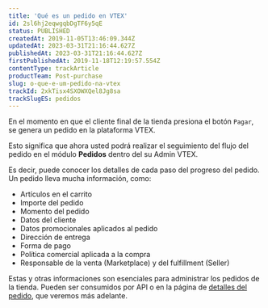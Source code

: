 ```yaml
---
title: 'Qué es un pedido en VTEX'
id: 2sl6hj2eqwgqbDgTF6y5qE
status: PUBLISHED
createdAt: 2019-11-05T13:46:09.344Z
updatedAt: 2023-03-31T21:16:44.627Z
publishedAt: 2023-03-31T21:16:44.627Z
firstPublishedAt: 2019-11-18T12:19:57.554Z
contentType: trackArticle
productTeam: Post-purchase
slug: o-que-e-um-pedido-na-vtex
trackId: 2xkTisx4SXOWXQel8Jg8sa
trackSlugES: pedidos
---
```


En el momento en que el cliente final de la tienda presiona el botón `Pagar`, se genera un pedido en la plataforma VTEX.

Esto significa que ahora usted podrá realizar el seguimiento del flujo del pedido en el módulo **Pedidos** dentro del su Admin VTEX.

Es decir, puede conocer los detalles de cada paso del progreso del pedido. Un pedido lleva mucha información, como:

- Artículos en el carrito
- Importe del pedido
- Momento del pedido
- Datos del cliente
- Datos promocionales aplicados al pedido
- Dirección de entrega
- Forma de pago
- Política comercial aplicada a la compra
- Responsable de la venta (Marketplace) y del fulfillment (Seller)

Estas y otras informaciones son esenciales para administrar los pedidos de la tienda. Pueden ser consumidos por API o en la página de [detalles del pedido](https://help.vtex.com/es/tutorial/order-details-page-interface--2Y75n54Cc9VizrlG1N6ZNl), que veremos más adelante.
